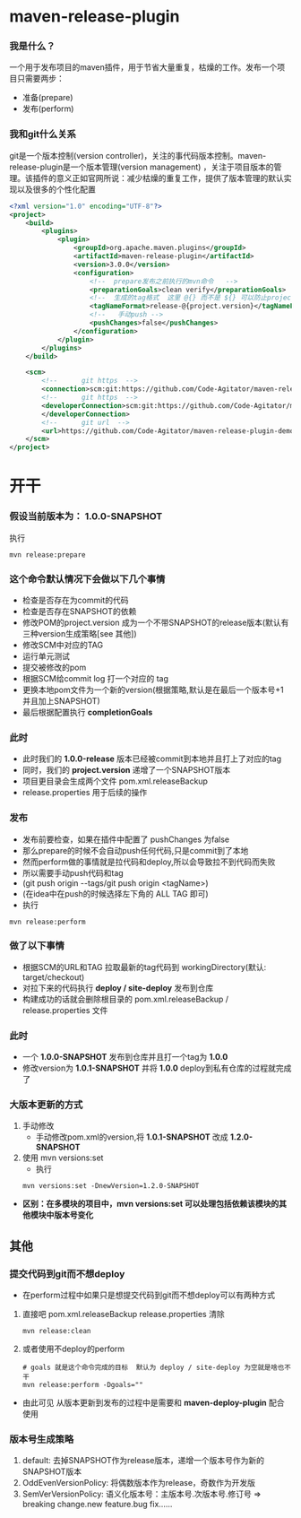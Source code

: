 # maven-release-plugin

### 我是什么？

一个用于发布项目的maven插件，用于节省大量重复，枯燥的工作。发布一个项目只需要两步：

* 准备(prepare)
* 发布(perform)

### 我和git什么关系

git是一个版本控制(version controller)，关注的事代码版本控制。maven-release-plugin是一个版本管理(version management)
，关注于项目版本的管理。该插件的意义正如官网所说：减少枯燥的重复工作，提供了版本管理的默认实现以及很多的个性化配置

```xml
<?xml version="1.0" encoding="UTF-8"?>
<project>
    <build>
        <plugins>
            <plugin>
                <groupId>org.apache.maven.plugins</groupId>
                <artifactId>maven-release-plugin</artifactId>
                <version>3.0.0</version>
                <configuration>
                    <!--  prepare发布之前执行的mvn命令   -->
                    <preparationGoals>clean verify</preparationGoals>
                    <!--  生成的tag格式  这里 @{} 而不是 ${} 可以防止project.version被其他方式覆盖 -->
                    <tagNameFormat>release-@{project.version}</tagNameFormat>
                    <!--   手动push -->
                    <pushChanges>false</pushChanges>
                </configuration>
            </plugin>
        </plugins>
    </build>

    <scm>
        <!--      git https  -->
        <connection>scm:git:https://github.com/Code-Agitator/maven-release-plugin-demo.git</connection>
        <!--      git https  -->
        <developerConnection>scm:git:https://github.com/Code-Agitator/maven-release-plugin-demo.git
        </developerConnection>
        <!--      git url  -->
        <url>https://github.com/Code-Agitator/maven-release-plugin-demo</url>
    </scm>
</project>
```

# 开干

### 假设当前版本为： **1.0.0-SNAPSHOT**

执行

```shell
mvn release:prepare
```

### 这个命令默认情况下会做以下几个事情

* 检查是否存在为commit的代码
* 检查是否存在SNAPSHOT的依赖
* 修改POM的project.version 成为一个不带SNAPSHOT的release版本(默认有三种version生成策略\[see 其他])
* 修改SCM中对应的TAG
* 运行单元测试
* 提交被修改的pom
* 根据SCM给commit log 打一个对应的 tag
* 更换本地pom文件为一个新的version(根据策略,默认是在最后一个版本号+1 并且加上SNAPSHOT)
* 最后根据配置执行 **completionGoals**

### 此时

* 此时我们的 **1.0.0-release** 版本已经被commit到本地并且打上了对应的tag
* 同时，我们的 **project.version** 递增了一个SNAPSHOT版本
* 项目更目录会生成两个文件 pom.xml.releaseBackup
* release.properties 用于后续的操作

### 发布

* 发布前要检查，如果在插件中配置了 pushChanges 为false
* 那么prepare的时候不会自动push任何代码,只是commit到了本地
* 然而perform做的事情就是拉代码和deploy,所以会导致拉不到代码而失败
* 所以需要手动push代码和tag
* (git push origin --tags/git push origin \<tagName>)
* (在idea中在push的时候选择左下角的 ALL TAG 即可)
* 执行

```shell
mvn release:perform
```

### 做了以下事情

* 根据SCM的URL和TAG 拉取最新的tag代码到 workingDirectory(默认: target/checkout)
* 对拉下来的代码执行 **deploy / site-deploy** 发布到仓库
* 构建成功的话就会删除根目录的 pom.xml.releaseBackup / release.properties 文件

### 此时

* 一个 **1.0.0-SNAPSHOT** 发布到仓库并且打一个tag为 **1.0.0**
* 修改version为 **1.0.1-SNAPSHOT** 并将 **1.0.0** deploy到私有仓库的过程就完成了

### 大版本更新的方式

1. 手动修改
    * 手动修改pom.xml的version,将 **1.0.1-SNAPSHOT** 改成 **1.2.0-SNAPSHOT**
2. 使用 mvn versions:set
    * 执行
   ```shell
   mvn versions:set -DnewVersion=1.2.0-SNAPSHOT 
   ```

* **区别：在多模块的项目中，mvn versions:set 可以处理包括依赖该模块的其他模块中版本号变化**



## 其他

### 提交代码到git而不想deploy

* 在perform过程中如果只是想提交代码到git而不想deploy可以有两种方式

1. 直接吧 pom.xml.releaseBackup release.properties 清除
   ```shell
   mvn release:clean
   ```

2. 或者使用不deploy的perform
   ```shell
   # goals 就是这个命令完成的目标  默认为 deploy / site-deploy 为空就是啥也不干
   mvn release:perform -Dgoals=""
   ```

* 由此可见 从版本更新到发布的过程中是需要和 **maven-deploy-plugin** 配合使用

### 版本号生成策略

1. default: 去掉SNAPSHOT作为release版本，递增一个版本号作为新的SNAPSHOT版本
2. OddEvenVersionPolicy: 将偶数版本作为release，奇数作为开发版
3. SemVerVersionPolicy: 语义化版本号：主版本号.次版本号.修订号 => breaking change.new feature.bug fix......







